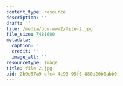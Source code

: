 ```yaml
---
content_type: resource
description: ''
draft: ''
file: /media/ocw-www2/file-2.jpg
file_size: 7481680
metadata:
  caption: ''
  credit: ''
  image_alt: ''
resourcetype: Image
title: file 2.jpg
uid: 2b9d57a9-dfc4-4c93-95f6-880a20b0abb0
---
```

